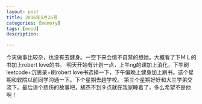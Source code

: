 ```yaml
---
layout: post
title: 2016年5月26号
categories: [memory]
tags: [mood]
description:

---
```


今天做事比较杂，也没有去健身。一空下来会情不自禁的想她。大概看了下ＭＬ的书加上robert love的书。
明天开始有计划一点，上午ng的课加上消化，下午刷leetcode+沉思录+刷robert love书选择一下，下午偏晚上健身加上刷书。这个星期和软院以前同学沟通一下。下个星期去趟学校。
第三个星期好好和大三学弟交流下。最后讲个悲伤的故事吧，胡杰不到９点就在我家睡着了，多么希望不是他啊！
